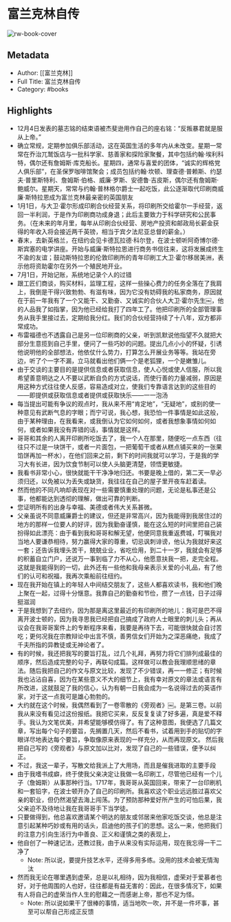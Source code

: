 # 富兰克林自传

![rw-book-cover](https://wfqqreader-1252317822.image.myqcloud.com/cover/847/906847/s_906847.jpg)

## Metadata
- Author: [[富兰克林]]
- Full Title: 富兰克林自传
- Category: #books

## Highlights
- 12月4日发表的墓志铭的结束语被杰斐逊用作自己的座右铭：“反叛暴君就是服从上帝。”
- 确立常规，定期参加俱乐部活动，这在英国生活的多年内从未改变。星期一常常在乔治兀鹫饭店与一批科学家、慈善家和探险家聚餐，其中包括约翰·埃利科特，偶尔还有詹姆斯·库克船长。星期四，通常与喜爱的团体，“诚实的辉格党人俱乐部”，在圣保罗咖啡馆聚会；成员包括约翰·坎顿、理查德·普赖斯、约瑟夫·普里斯特利、詹姆斯·伯格、威廉·罗斯、安德鲁·吉皮斯，偶尔还有詹姆斯·鲍威尔。星期天，常常与约翰·普林格尔爵士一起吃饭，此公逐渐取代印刷商威廉·斯特拉恩成为富兰克林最亲密的英国朋友
- 1月1日，与大卫·霍尔形成印刷合伙经营关系，将印刷所交给霍尔一手经营，返回一半利润，于是作为印刷商功成身退；此后主要致力于科学研究和公民事务。（在未来的年月里，每年从印刷合伙经营、房地产投资和邮政局长薪金获得的年收入将会接近两千英镑，相当于宾夕法尼亚总督的薪金。）
- 春末，去新英格兰，在纽约会见卡德瓦拉德·科尔登，在波士顿听阿奇博尔德·斯宾塞的电学讲座。开始与威廉·斯特拉恩进行商务书信往来，这将发展成终生不渝的友谊；鼓动斯特拉恩的伦敦印刷所的青年印刷工大卫·霍尔移居美洲，表示他将资助霍尔在另外一个殖民地开业。
- 7月1日，开始记账，系统地记录个人的过错
- 跟工匠们商谈，购买材料，监理工程，这样一些操心费力的任务全落在了我肩上，我倒是干得兴致勃勃、有滋有味，因为它没有妨碍我的私家商务，原因就在于前一年我有了一个又能干、又勤奋、又诚实的合伙人大卫·霍尔先生￼，他的人品我了如指掌，因为他已经给我打了四年工了。他把印刷所的全部管理事务从我手里接过去，定期给我分红。我们的合伙经营持续了十八年，双方都非常成功。
- 布雷福德也不透露自己是另一位印刷商的父亲，听到凯默说他指望不久就把大部分生意揽到自己手里，便问了一些巧妙的问题。提出几点小小的怀疑，引诱他说明他的全部想法，他依仗什么势力，打算怎么开展业务等等。我站在旁边，听了个一字不漏，立马就看出他们俩一个是老狐狸，一个是嫩雏儿。
- 由于交谈的主要目的是提供信息或者获取信息，使人心悦或使人信服，所以我希望善意明达之人不要以武断自负的方式说话，而使行善的力量减弱，原因是用这种方式往往使人反感，容易造成对立，使我们专靠语言达到的这些目的——即提供或获取信息或者提供或获取快乐——一一泡汤
- 每当提出可能有争议的观点时，我从来不用“肯定地”，“无疑地”，或别的使一种意见有武断气息的字眼；而宁可说，我心想，我恐怕一件事情是如此这般，由于某种理由，在我看来，或我倒认为它如何如何，或者我想象事情如何如何，或者如果我没有弄错的话，事情就是这样。
- 哥哥和其余的人离开印刷所吃饭去了，我一个人在那里，随便吃一点东西（往往只不过是一块饼干，或者一片面包，一把葡萄干或者从糕点铺买来的一张果馅饼再加一杯水），在他们回来之前，剩下的时间我就可以学习，于是我的学习大有长进，因为饮食节制可以使人头脑更清楚，领悟更敏捷。
- 我看书非常小心，很快就能干干净净地归还。书要是晚上借的，第二天一早必须归还，以免被以为丢失或缺货，我往往在自己的屋子里开夜车赶着读。
- 然而他的不同凡响却表现在对一些需要慎重处理的问题，无论是私事还是公事，他都能达到透彻的理解，做出可靠的判断。
- 您证明所有的出身与幸福、美德或者伟大关系甚微。
- 父亲虽说不同意威廉爵士的建议，但还是非常高兴，因为我能得到我居住过的地方的那样一位要人的好评，因为我勤奋谨慎，能在这么短的时间里把自己装扮得如此漂亮：由于看到我和哥哥和解无望，他便同意我重返费城，叮嘱我对当地人要谦恭相待，努力赢得大家的尊重，切忌讽刺诽谤，他认为我就好来这一套；还告诉我埋头苦干，兢兢业业，省吃俭用，到二十一岁，我就会有足够的积蓄自立门户，还说万一事到临了力不从心，他愿意扶我一把，走完全程。这就是我能得到的一切，此外还有一些他和我母亲表示关爱的小礼品，有了他们的认可和祝福，我再次乘船前往纽约。
- 现在我开始在镇上的年轻人中间结交朋友了，这些人都喜欢读书，我和他们晚上聚在一起，过得十分惬意。我靠自己的勤奋和节俭，攒了一点钱，日子过得挺滋润
- 于是我想到了去纽约，因为那是离这里最近的有印刷所的地儿：我可是巴不得离开波士顿的，因为我寻思我已经把自己搞成了政府人士眼里的刺儿头；再从议会在我哥哥案件上的专断程序来看，我要是再待下去，可能很快就会自讨苦吃；更何况我在宗教辩论中出言不慎，善男信女们开始为之深恶痛绝，我成了千夫所指的异教徒或无神论者了。
- 有的时候，我还把我写的要旨打乱，过几个礼拜，再努力将它们排列成最佳的顺序，然后造成完整的句子，再联句成篇。这样做可以教会我理顺思绪的章法。随后我把自己的作文与原文比较，发现了不少错误，再一一修正；有时候我也沾沾自喜，因为在某些意义不大的细节上，我有幸对原文的章法或语言有所改进，这就鼓足了我的信心，认为有朝一日我会成为一名说得过去的英语作家，对于这一点我可是雄心勃勃的。
- 大约就在这个时候，我偶然看到了一卷零散的《旁观者》￼。是第三卷。以前我从来没有看见过这份报纸。我把它买来，反反复复读了好多遍，真是爱不释手。我认为文笔优美，并希望能够模仿得了。有了这种意图，我便选了几篇文章，写出每个句子的要旨，先搁置几天，然后不看书，试着用到手的贴切的字眼详尽地表达每个要旨，争取像原来表现的一样充分，从而再现原文。
  然后我把自己写的《旁观者》与原文加以比对，发现了自己的一些错误，便予以纠正。
- 不过，我这一辈子，写散文给我派上了大用场，而且是催我进取的主要手段
- 由于我嗜书成癖，终于使我父亲决定让我做一名印刷工，尽管他已经有一个儿子（詹姆斯）从事那种行当。1717年，我哥哥从英国回来，带来了一台印刷机和一套铅字，在波士顿开办了自己的印刷所。我喜欢这个职业远远胜过喜欢父亲的职业，但仍然渴望去海上闯荡。为了预防那种爱好所产生的可怕后果，我父亲迫不及待地让我在我哥哥手下当学徒。
- 只要做得到，他总喜欢邀请某个明达的朋友或邻居来他家吃饭交谈，他总是注意引起某种巧妙或有用的话头，启迪他的孩子们的思想。这么一来，他把我们的注意力引向生活行为中善良、正义和谨慎之类的表现上，
- 他自创了一种速记法，还教过我，由于从来没有实际运用，现在我忘得一干二净了
    - Note: 所以说，要提升技艺水平，还得多用多练。没用的技术会被无情淘汰
- 然而我无论在哪里遇到虚荣，总是以礼相待，因为我相信，虚荣对于爱慕者也好，对于他周围的人也好，往往都是有益无害的：因此，在很多情况下，如果有人将自己的虚荣当作人生的慰藉之一而感谢上帝，那也不足为怪。
    - Note: 所以说如果干了很棒的事情，适当地吹一吹，并不是一件坏事，甚至可以帮自己形成正反馈
